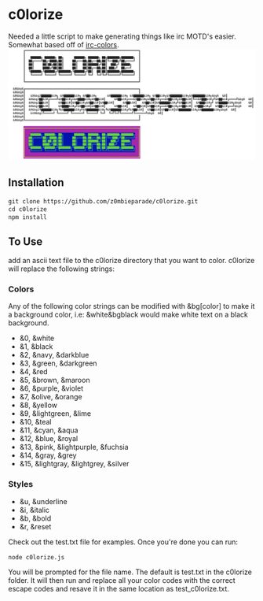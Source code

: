 # c0lorize
Needed a little script to make generating things like irc MOTD's easier. Somewhat based off of [irc-colors](https://www.npmjs.com/package/irc-colors).
![c0lorize](img.png "image of steps to colorize an ascii text file")

## Installation
```
git clone https://github.com/z0mbieparade/c0lorize.git
cd c0lorize
npm install
```

## To Use

add an ascii text file to the c0lorize directory that you want to color. c0lorize will replace the following strings:

### Colors
Any of the following color strings can be modified with &bg[color] to make it a background color, i.e: &white&bgblack would make white text on a black background.

- &0, &white 
- &1, &black 
- &2, &navy, &darkblue 
- &3, &green, &darkgreen
- &4, &red
- &5, &brown, &maroon
- &6, &purple, &violet
- &7, &olive, &orange
- &8, &yellow
- &9, &lightgreen, &lime
- &10, &teal
- &11, &cyan, &aqua
- &12, &blue, &royal
- &13, &pink, &lightpurple, &fuchsia
- &14, &gray, &grey
- &15, &lightgray, &lightgrey, &silver

### Styles
- &u, &underline
- &i, &italic
- &b, &bold
- &r, &reset

Check out the test.txt file for examples. Once you're done you can run:

```
node c0lorize.js
```
You will be prompted for the file name. The default is test.txt in the c0lorize folder. It will then run and replace all your color codes with the correct escape codes and resave it in the same location as test_c0lorize.txt.